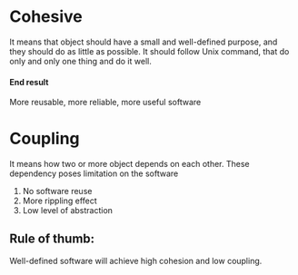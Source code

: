 # Cohesive

It means that object should have a small and well-defined purpose, and they should do as little as possible.
It should follow Unix command, that do only and only one thing and do it well.

#### End result

More reusable, more reliable, more useful software

# Coupling

It means how two or more object depends on each other. These dependency poses limitation on the software 
1. No software reuse
2. More rippling effect
3. Low level of abstraction

## Rule of thumb: 
Well-defined software will achieve high cohesion and low coupling.